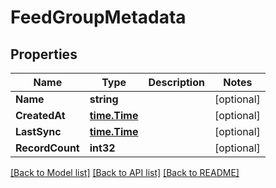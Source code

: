 # FeedGroupMetadata

## Properties

Name | Type | Description | Notes
------------ | ------------- | ------------- | -------------
**Name** | **string** |  | [optional] 
**CreatedAt** | [**time.Time**](time.Time.md) |  | [optional] 
**LastSync** | [**time.Time**](time.Time.md) |  | [optional] 
**RecordCount** | **int32** |  | [optional] 

[[Back to Model list]](../README.md#documentation-for-models) [[Back to API list]](../README.md#documentation-for-api-endpoints) [[Back to README]](../README.md)


